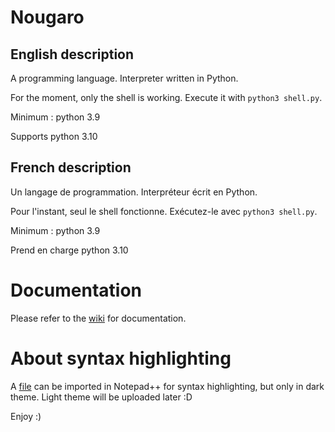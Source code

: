 # Nougaro
## English description
 A programming language. Interpreter written in Python.
 
 For the moment, only the shell is working. Execute it with `python3 shell.py`.
 
 Minimum : python 3.9
 
 Supports python 3.10

## French description
 Un langage de programmation. Interpréteur écrit en Python.
 
 Pour l'instant, seul le shell fonctionne. Exécutez-le avec `python3 shell.py`.
 
 Minimum : python 3.9
 
 Prend en charge python 3.10

# Documentation
 Please refer to the [wiki](https://github.com/jd-develop/nougaro/wiki/) for documentation.

# About syntax highlighting
 A [file](highlight%20theme%20for%20NPP.xml) can be imported in Notepad++ for syntax highlighting, but only in dark theme.
 Light theme will be uploaded later :D

Enjoy :)
